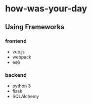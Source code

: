 # how-was-your-day

## Using Frameworks
### frontend
* vue.js
* webpack
* es6

### backend
* python 3
* flask
* SQLAlchemy
